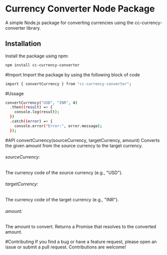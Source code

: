 # Currency Converter Node Package

A simple Node.js package for converting currencies using the cc-currency-converter library.

## Installation

Install the package using npm:

```bash
npm install cc-currency-converter
```
#Import
Import the package by using the following block of code
```bash
import { convertCurrency } from "cc-currency-converter";
```
#Ussage
```bash
convertCurrency("USD", "INR", 4)
  .then((result) => {
    console.log(result);
  })
  .catch((error) => {
    console.error("Error:", error.message);
  });
```
#API
convertCurrency(sourceCurrency, targetCurrency, amount)
Converts the given amount from the source currency to the target currency.

<h6>sourceCurrency:</h6> The currency code of the source currency (e.g., "USD").
<h6>targetCurrency:</h6> The currency code of the target currency (e.g., "INR").
<h6>amount:</h6> The amount to convert.
Returns a Promise that resolves to the converted amount.

#Contributing
If you find a bug or have a feature request, please open an issue or submit a pull request. Contributions are welcome!
